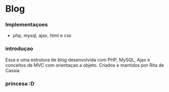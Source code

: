 ﻿Blog 
=======
### Implementaçoes
- php, mysql, ajax, html e css

### introduçao
Essa e uma estrutura de blog desenvolvida com PHP, MySQL, Ajax e conceitos de MVC com orientaçao a objeto. Criados e mantidos por Rita de Cassia

### princesa :D